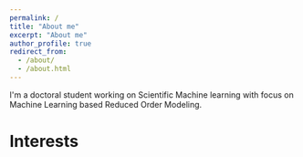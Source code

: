 ```yaml
---
permalink: /
title: "About me"
excerpt: "About me"
author_profile: true
redirect_from: 
  - /about/
  - /about.html
---
```


I'm a doctoral student working on Scientific Machine learning with focus on Machine Learning based Reduced Order Modeling.  

Interests
=======================
